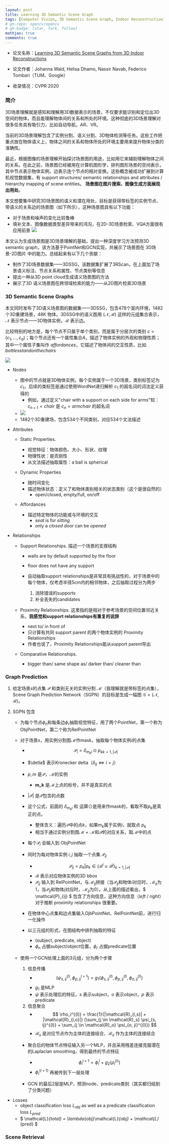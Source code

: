 ```yaml
---
layout: post
title: Learning 3D Semantic Scene Graph
tags: [Computer Vision, 3D Semantic Scene Graph, Indoor Reconstruction]
# gh-repo: opencv/opencv
# gh-badge: [star, fork, follow]
mathjax: true
comments: true
---
```


* 论文名称：[Learning 3D Semantic Scene Graphs from 3D Indoor Reconstructions](https://jiajunwu.com/papers/marrnet_nips.pdf)

* 论文作者：Johanna Wald, Helisa Dhamo, Nassir Navab, Federico Tombari（TUM、Google）

* 收录情况：CVPR 2020

### 简介
3D场景理解就是感知和理解用3D数据表示的场景，不仅要求能识别和定位出3D空间的物体，而且能理解物体间的关系和所处的环境。这种彻底的3D场景理解对很多任务具有吸引力，比如自动导航，AR、VR。

当前的3D场景理解包含了实例分割、语义分割、3D物体检测等任务。这些工作把重点放在物体语义上，物体之间的关系和物体所处的环境主要用来提升物体分类的准确性。

最近，根据图像的场景理解开始探讨场景图的用途，比如用它来辅助理解物体之间的关系。在此之前，场景图已经被用在计算机图形学，排列图形场景的空间表示，其中节点表示物体实例，边表示连个节点的相对变换。这些概念被成功扩展到计算机视觉数据集，有 support structures/ semantic relationships and attributes / hierarchy mapping of scene entities。
**场景图在图片搜索、图像生成方面展现出用处**。

本文想要集中研究3D场景图的语义和潜在用处，目标是获得带标签的实例节点、带语义的关系边的场景图（如下所示），这种场景图具有以下功能：

* 对于场景和噪声的变化比较鲁棒  
* 填补文本、图像数据类型差异带来的鸿沟，在2D-3D场景检索、VQA方面很有应用前景
![](../img/post/3dssg_fig1.png)

本文认为生成场景图是3D场景理解的基础，提出一种深度学习方法预测3D semantic graph，该方法基于PointNet和GCN实现，并展示了场景图在 3D场景-2D图片 中的能力。总结起来有以下几个贡献：

* 制作了3D场景数据集——3DSSG，该数据集扩展了3RScan，在上面加了场景语义标注、节点关系和属性、节点类别等信息  
* 提出一种从3D point cloud生成语义场景图的方法  
* 展示了3D 语义场景图在跨领域检索的能力——从2D图片检索3D场景

### 3D Semantic Scene Graphs
本文同时发布了3D语义场景图的数据集——3DSSG，包含478个室内环境，1482个3D重建场景，48K 物体。3DSSG中的语义图用 $(\mathcal{N}, \mathcal{R})$ 这样的元组集合表示，$\mathcal{N}$ 表示节点——3D物体实例，$\mathcal{R}$ 表示边。

比较特别的地方是，每个节点不只属于单个类别，而是属于分层次的类别 $c = (c_1, \dots, c_d)$；每个节点还有一个属性集合$A$，描述了物体实例的外观和物理性质；其中一个属性子集叫作 $affordances$，它描述了物体间的交互性质，比如 $bottles stand on the chairs$

![](../img/post/3dssg_tab1.png)

* Nodes
    - 图中的节点就是3D物体实例，每个实例属于一个3D场景，类别标签记为 $c_1$，后续的类标签是通过使用WordNet递归解析 $c_1$ 的超名词的词法定义获得的
        - 例如，通过定义"chair with a support on each side for arms"知：$c_{n+1} = chair$ 是 $c_n = armchair$ 的超名词
    - ![](../img/post/3dssg_fig3.png)
    - 1482个3D重建场，包含534个不同类别，对应534个文法描述

* Attributes
    - Static Properties. 
        * 视觉特征：物体颜色、大小、形状、纹理
        * 物理性状：是否刚性
        * 从文法描述抽取属性：a ball is spherical

    - Dynamic Properties
        * 随时间变化
        * 描述物体状态：定义了和物体类别相关的状态类别（这个是很自然的）
            - open/closed, empty/full, on/off

    - Affordances
        * 描述特定物体的功能或与环境的交互
            - $seat$ is for $sitting$
            - only a $closed~door$ can be $opened$

* Relationships
    - Support Relationships. 描述一个场景的支撑结构
        - walls are by default supported by the floor
        - floor does not have any support

        - 自动抽取support relationships是非常具有挑战性的，对于场景中的每个物体，仅考虑半径5cm内的相邻物体，之后抽取过程分为两步
            1. 消除错误的supports
            2. 补全丢失的candidates

    - Proximity Relationships. 这里指的是相对于参考场景的空间位置邻近关系，**我感觉和support relationships有重复的说辞**
        - next to/ in front of
        - 只计算有共同 support parent 的两个物体实例的 Proximity Relationships
        - 作者也说了，Proximity Relationships能从support parent导出

    - Comparative Relationships. 
        - bigger than/ same shape as/ darker than/ cleaner than

### Graph Prediction
1. 给定场景$s$的点集 $\mathcal{P}$ 和类别无关的实例分割 $\mathcal{M}$（我理解就是带标签的点集），Scene Graph Prediction Network（SGPN）的目标是生成一幅图 $\mathcal{G} = (\mathcal{N}, \mathcal{R})$。

2. SGPN 包含
    - 为每个节点$\phi_n$和每条边$\phi_r$抽取视觉特征，用了两个PointNet，第一个称为ObjPointNet，第二个称为RelPointNet
    - 对于场景$s$，用实例分割图$\mathcal{M}$作mask，抽取每个物体实例$i$的点集
        - $$\mathcal{P}_i = {\delta_{m_k i} \odot p_k}_{k=1, |\mathcal{P}|}$$
        - $\detla$ 表示Kronecker delta（$\delta_{ij} \Leftrightarrow i = j$）
        - $p, m$ 是$\mathcal{P}$，$\mathcal{M}$的实例
            - **m_k** 是$\mathcal{M}$上点的标号，并不是真实的点

        - $|\mathcal{P}|$ 是$\mathcal{P}$包含的点数
        - 这个公式，前面的 $\delta_{m_k i}$ 和 运算$\odot$是用来作mask的，看取不取$p_k$是真正的点。
            - 整体含义：遍历$\mathcal{P}$中的点$k$，如果$m_k$属于实例$i$，就取点 $p_k$
            - 相当于通过实例分割图$\mathcal{M}$ + $\mathcal{M}$和$\mathcal{P}$的对应关系，取$\mathcal{M}$中的点

        - 每个$\mathcal{P}_i$ 会输入到 ObjPointNet

        - 同时为每对物体实例 $i,j$ 抽取一个点集 $\mathcal{P}_{ij}$
            - $$ \mathcal{P}_{ij} = {p_k | p_k \in (\mathcal{B}^i \cup \mathcal{B}^j)}_{k=1, |\mathcal{P}|} $$
            - $\mathcal{B}$ 表示对应物体实例的3D bbox
            - $\mathcal{P}_{ij}$ 输入到 RelPointNet，与$\mathcal{M}_{ij}$拼接（当$\mathcal{P}_{ij}$和物体$i$对应时，$\mathcal{M}_{ij}$为1，当$\mathcal{P}_{ij}$和物体$j$对应时，$\mathcal{M}_{ij}$为0）。从上面的描述看出，$ \mathcal{P}_{ij} $ 包含了方向信息，这种方向信息（$left~/~right$）对于推断 proximity relationships 很重要。

        - 在物体中心点集和边点集输入OjbPointNet、RelPointNet前，进行归一化操作

        - 以三元组的形式，在图结构中排列抽取的特征
            - (subject, predicate, object)
            - $\phi_n$ 占据subject/object位置，$\phi_r$ 占据predicate位置

    - 使用一个GCN处理上面的3元组，分为两个步骤
        1. 信息传播
            - $$ (\psi_{s, ij}^{(l)}, \phi_{p, ij}^{l+1}) = g_1(\phi_{s, ij}^{(l)}, \phi_{p, ij}^{(l)}, \phi_{o, ij}^{(l)}) $$
            - $g_1$ 是MLP
            - $\psi$ 表示处理后的特征，$s$ 表示subject，$o$ 表示object，$p$ 表示predicate
        2. 信息聚合
            - $$ \rho_i^{(l)} = \frac{1}{|\mathcal{R}_{i,s}| + |\mathcal{R}_{i,o}|} (\sum_{j \in \mathcal{R}_s} \psi_{s, ij}^{(l)} + \sum_{j \in \mathcal{R}_o} \psi_{o, ji}^{(l)}) $$
            - $\mathcal{R}_{s}$ 是对应节点作为主体的连接结合、$\mathcal{R}_{o}$ 作为主体的连接结合

        * 聚合后的物体节点特征输入另一个MLP，并且采用残差连接克服潜在的Laplacian smoothing，得到最终的节点特征
            - $$ \phi_i^{l+1} = \phi_i^{l} + g_2(\rho_i^{(l)}) $$
            - $\phi_i^(l+1)$ 再被传到下一层处理

        * GCN 的最后2层是MLP，预测node、predicate类别（其实都归结到了分类问题）

* Losses
    - object classification loss $L_{obj}$ as well as a predicate classification loss $L_{pred}$
    - $ \mathcal{L}_{total} = \lambda_{obj}\mathcal{L}_{obj} + \mathcal{L}_{pred} $

### Scene Retrieval